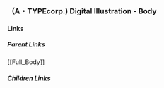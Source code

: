 ### （A・TYPEcorp.) Digital Illustration - Body
#### Links
##### Parent Links
[[Full_Body]]
##### Children Links
